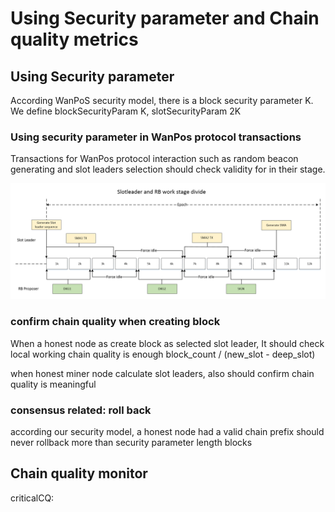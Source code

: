 # Using Security parameter and Chain quality metrics

## Using Security parameter 
According WanPoS security model, there is a block security parameter K.
We define blockSecurityParam K, slotSecurityParam 2K

### Using security parameter in WanPos protocol transactions
Transactions for WanPos protocol interaction such as random beacon generating and slot leaders selection should check validity for in their stage.

![](media/0bc7faf1eeb11016dfe6c35b72f19a1e.png)

### confirm chain quality when creating block
When a honest node as create block as selected slot leader, It should check local working chain quality is enough
block_count / (new_slot - deep_slot)

when honest miner node calculate slot leaders, also should confirm chain quality is meaningful

### consensus related: roll back
according our security model, a honest node had a valid chain prefix should never rollback  more than  security parameter length blocks


## Chain quality monitor

criticalCQ: 

